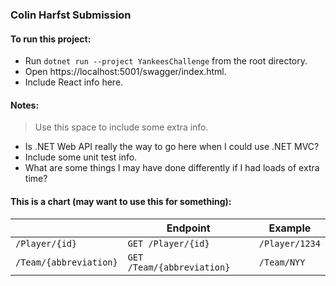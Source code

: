 ### Colin Harfst Submission

#### To run this project:

- Run `dotnet run --project YankeesChallenge` from the root directory.
- Open https://localhost:5001/swagger/index.html.
- Include React info here.

#### Notes:

> Use this space to include some extra info.

- Is .NET Web API really the way to go here when I could use .NET MVC?
- Include some unit test info.
- What are some things I may have done differently if I had loads of extra time?

#### This is a chart (may want to use this for something):

|                        | Endpoint                   | Example        |
| ---------------------- | -------------------------- | -------------- |
| `/Player/{id}`         | `GET /Player/{id}`         | `/Player/1234` |
| `/Team/{abbreviation}` | `GET /Team/{abbreviation}` | `/Team/NYY`    |
